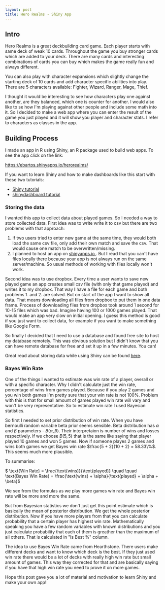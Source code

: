 ```yaml
---
layout: post
title: Hero Realms - Shiny App
---
```


## Intro

Hero Realms is a great deckbuilding card game. Each player starts with same deck of weak 10 cards. Throughout the game you buy stronger cards which are added to your deck. There are many cards and interesting combinations of cards you can buy which makes the game really fun and always different.

You can also play with character expansions which slightly change the starting deck of 10 cards and add character specific abilities into play. There are 5 characters available: Fighter, Wizard, Ranger, Mage, Thief. 

I thought it would be interesting to see how characters play one against another, are they balanced, which one is counter for another. I would also like to se how I'm playing against other people and include some math into it. So I decided to make a web app where you can enter the result of the game you just played and it will show you player and character stats. I refer to characters as classes in the app.

## Building Process

I made an app in R using Shiny, an R package used to build web apps. To see the app click on the link: 

<div class="center-text"><a href="https://ebartos.shinyapps.io/herorealms/">https://ebartos.shinyapps.io/herorealms/</a></div>

If you want to learn Shiny and how to make dashboards like this start with these two tutorials:
* <a href="https://shiny.rstudio.com/tutorial/written-tutorial/lesson1/">Shiny tutorial</a>
* <a href="https://rstudio.github.io/shinydashboard/get_started.html">shinydashboard tutorial</a>

### Storing the data
I wanted this app to collect data about played games. So I needed a way to store collected data. First idea was to write write it to csv but there are two problems with that approach:
1. If two users tried to enter new game at the same time, they would both load the same csv file, only add their own match and save the csv. That would cause one match to be overwritten/missing.
2. I planned to host an app on <a href="https://www.shinyapps.io/"> shinyapps.io </a>. But I read that you can't have files locally there because your app is not always run on the same server/machine. So usual methods of working with files locally won't work.

Second idea was to use dropbox. Every time a user wants to save new played game an app creates small csv file (with only that game played) and writes it to my dropbox. That way I have a file for each game and both problems 1. and 2. are solved. But on start of the app I want to show all data. That means downloading all files from dropbox to put them in one data frame. Process of downloading files from dropbox took around 1 second for 10-15 files which was bad. Imagine having 100 or 1000 games played. That would make an app very slow on initial opening. I guess this method is good if you just want to collect data, for example if you want to make something like Google Form. 

So finally I decided that I need to use a database and found free site to host my database remotely. This was obvious solution but I didn't know that you can have remote database for free and set it up in a few minutes. You can!

Great read about storing data while using Shiny can be found <a href="https://shiny.rstudio.com/articles/persistent-data-storage.html">here</a>.

### Bayes Win Rate

One of the things I wanted to estimate was win rate of a player, overall or with a specific character. 
Why I didn't calculate just the win rate, percentage of wins from games played. Because if you play 2 games and you win both games I'm pretty sure that your win rate is not 100%. Problem with this is that for small amount of games played win rate will vary and won't be very representative. So to estimate win rate I used Bayesian statistics.

So first I needed to set prior distribution of win rate. When you have bernoulli random variable beta prior seems sensible. Beta distribution has $\alpha$ and $\beta$ parameters - $B(\alpha, \beta)$. Their interpretaion is number of wins and losses respectively. If we choose $B(5,5)$ that is the same like saying that player played 10 games and won 5 games. Now if someone playes 2 games and wins both games we get Bayes win rate $\frac{5 + 2}{10 + 2} = 58.33\%$. This seems much more plausible.

To summarise:
<br>
<div class="center-text">$ \text{Win Rate} = \frac{\text{wins}}{\text{played}}  \quad \quad
\text{Bayes Win Rate} = \frac{\text{wins} + \alpha}{\text{played} + \alpha + \beta}$</div>

We see from the formulas as we play more games win rate and Bayes win rate will be more and more the same. 

But from Bayesian statistics we don't just get this point estimate which is basically the mean of posterior distribution. We get the whole posterior distribution. Now if you have more players from that you can calculate probability that a certain player has highest win rate. Mathematically speaking you have a few random variables with known distributions and you just calculate probability that each of them is greather than the maximum of all others. That is calculated in "Is Best %" column.

The idea to use Bayes Win Rate came from Hearthstone. There users make different decks and want to know which deck is the best. If they just used win rate there would be a lot of decks with really high win rate but small amount of games. This way they corrected for that and are basically saying if you have that high win rate you need to prove it on more games.

Hope this post gave you a lot of material and motivation to learn Shiny and make your own app!